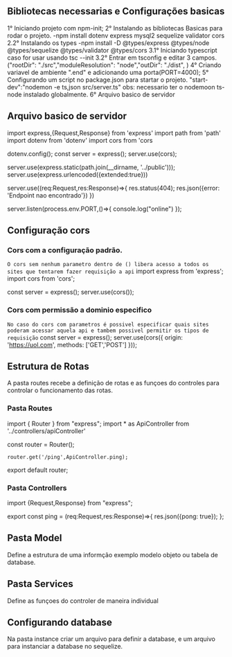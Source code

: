 
## Bibliotecas necessarias e Configurações basicas
1° Iniciando projeto com npm-init;
2° Instalando as bibliotecas Basicas para rodar o projeto.
 -npm install dotenv express mysql2 sequelize validator cors
2.2° Instalando os types
 -npm install -D @types/express @types/node @types/sequelize @types/validator @types/cors
3.1° Iniciando typescript caso for usar usando tsc --init
3.2° Entrar em tsconfig e editar 3 campos.("rootDir": "./src","moduleResolution": "node","outDir": "./dist", )
4° Criando variavel de ambiente ".end" e adicionando uma porta(PORT=4000);
5° Configurando um script no package.json para startar o projeto.
  "start-dev":"nodemon -e ts,json src/server.ts"
obs: necessario ter o nodemoon ts-node instalado globalmente.
6° Arquivo basico de servidor

## Arquivo basico de servidor
import express,{Request,Response} from 'express'
import path from 'path'
import dotenv from 'dotenv'
import cors from 'cors

dotenv.config();
const server = express();
server.use(cors);

server.use(express.static(path.join(__dirname, '../public')));
server.use(express.urlencoded({extended:true}))

server.use((req:Request,res:Response)=>{
    res.status(404);
    res.json({error: 'Endpoint nao encontrado'})
})

server.listen(process.env.PORT,()=>{
    console.log("online")
});

## Configuração cors
### Cors com a configuração padrão.
`O cors sem nenhum parametro dentro de () libera acesso a todos os sites que tentarem fazer requisição a api`
import express from 'express';
import cors from 'cors';

const server = express();
server.use(cors());

### Cors com permissão a dominio especifico
`No caso do cors com parametros é possivel especificar quais sites poderam acessar aquela api e tambem possivel permitir os tipos de requisição`
const server = express();
server.use(cors({
    origin: 'https://uol.com',
    methods: ['GET','POST']
}));

## Estrutura de Rotas
 A pasta routes recebe a definição de rotas e as funçoes do controles para controlar o funcionamento das rotas.

### Pasta Routes
import { Router } from "express";
import * as ApiController from '../controllers/apiController'

const router = Router();

    router.get('/ping',ApiController.ping);

export default router;
### Pasta Controllers
import {Request,Response} from "express";

export const ping = (req:Request,res:Response)=>{
    res.json({pong: true});
};

## Pasta Model
Define a estrutura de uma informção exemplo modelo objeto ou tabela de database.

## Pasta Services
Define as funçoes do controler de maneira individual

## Configurando database
 Na pasta instance criar um arquivo para definir a database, e um arquivo para instanciar a database no sequelize.

